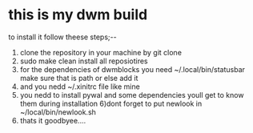 # this is my dwm build 

to install it follow theese steps;--

1) clone the repository in your machine by git clone
2) sudo make clean install all reposiotires
3) for the dependencies of dwmblocks you need ~/.local/bin/statusbar  make sure that is path or else add it
4) and you nedd ~/.xinitrc file like mine
5) you nedd to install pywal and some dependencies youll get to know them during installation
6)dont forget to put newlook in ~/local/bin/newlook.sh
7) thats it goodbyee....
